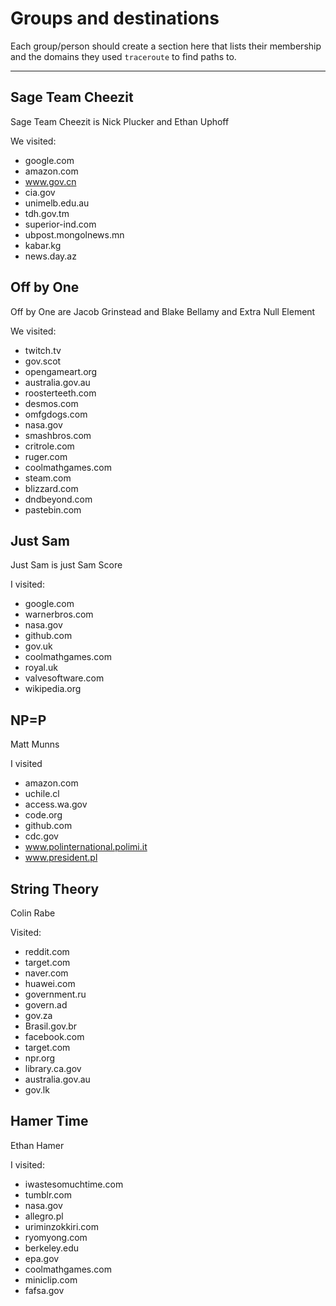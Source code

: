 # Groups and destinations

Each group/person should create a section here that lists their membership
and the domains they used `traceroute` to find paths to.

---

## Sage Team Cheezit

Sage Team Cheezit is Nick Plucker and Ethan Uphoff

We visited:

* google.com
* amazon.com
* www.gov.cn
* cia.gov
* unimelb.edu.au
* tdh.gov.tm
* superior-ind.com
* ubpost.mongolnews.mn
* kabar.kg
* news.day.az

## Off by One

Off by One are Jacob Grinstead and Blake Bellamy and Extra Null Element

We visited:
* twitch.tv
* gov.scot
* opengameart.org
* australia.gov.au
* roosterteeth.com
* desmos.com
* omfgdogs.com
* nasa.gov
* smashbros.com
* critrole.com
* ruger.com
* coolmathgames.com
* steam.com
* blizzard.com
* dndbeyond.com
* pastebin.com

## Just Sam

Just Sam is just Sam Score

I visited:
* google.com
* warnerbros.com
* nasa.gov
* github.com
* gov.uk
* coolmathgames.com
* royal.uk
* valvesoftware.com
* wikipedia.org

## NP=P

Matt Munns

I visited

* amazon.com
* uchile.cl
* access.wa.gov
* code.org
* github.com
* cdc.gov
* www.polinternational.polimi.it
* www.president.pl

## String Theory

Colin Rabe

Visited:

* reddit.com
* target.com
* naver.com
* huawei.com
* government.ru
* govern.ad
* gov.za
* Brasil.gov.br
* facebook.com
* target.com
* npr.org
* library.ca.gov
* australia.gov.au
* gov.lk

## Hamer Time

Ethan Hamer

I visited:
 * iwastesomuchtime.com
 * tumblr.com
 * nasa.gov
 * allegro.pl
 * uriminzokkiri.com
 * ryomyong.com
 * berkeley.edu
 * epa.gov
 * coolmathgames.com
 * miniclip.com
 * fafsa.gov
